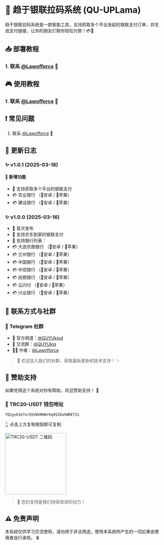 # 🚀 趋于银联拉码系统 (QU-UPLama)

趋于银联拉码系统是一款智能工具，支持抓取多个平台发起的银联支付订单，并生成支付链接，让你的朋友们帮你轻松付款！💳🚀

## 📥 部署教程
### 1. 联系 [@Lawofforce](https://t.me/Lawofforce) 🔧

## 🎮 使用教程
### 1. 联系 [@Lawofforce](https://t.me/Lawofforce) 📱

## ❗ 常见问题
1. 联系 [@Lawofforce](https://t.me/Lawofforce) 💬

## 📝 更新日志
### ✨ v1.0.1 (2025-03-18)
#### 🌟 新增功能
- 💯 支持获取多个平台的银联支付
- 💳 农业银行 （📱安卓 / 🍏苹果）
- 💳 建设银行 （📱安卓 / 🍏苹果）

### ✨ v1.0.0 (2025-03-16)
- 🌟 首次发布
- 🚀 支持京东到家的银联支付
- 🏦 支持银行列表：
- 💳 大连农商银行 （📱安卓 / 🍏苹果）
- 💳 兰州银行 （📱安卓 / 🍏苹果）
- 💳 中国银行 （📱安卓 / 🍏苹果）
- 💳 中信银行 （📱安卓 / 🍏苹果）
- 💳 招商银行 （📱安卓 / 🍏苹果）
- 💳 云闪付 （📱安卓 / 🍏苹果）
- 💳 兴业银行 （📱安卓 / 🍏苹果）

## 🤝 联系方式与社群

### 📱 Telegram 社群
- 📢 官方频道：[@QUYUkjpd](https://t.me/QUYUkjpd)
- 👥 交流群：[@QUYUkjq](https://t.me/QUYUkjq)
- 👨‍💻 作者：[@Lawofforce](https://t.me/Lawofforce)

> 💫 欢迎加入我们的社群，获取最新更新和技术支持！ ✨

## 💝 赞助支持

如果觉得这个系统对你有帮助，欢迎赞助支持！ 🙏

### 💎 TRC20-USDT 钱包地址
```
TQ2gs6167orQSVWVNHWrKq9SZ8a5WRETZs

```
👆 点击上方复制按钮即可复制

<img src="https://api.qrserver.com/v1/create-qr-code/?size=200x200&data=TQ2gs6167orQSVWVNHWrKq9SZ8a5WRETZs" alt="TRC20-USDT 二维码" width="200"/>

> 🌟 您的支持是我们持续改进的动力！

## ⚠️ 免责声明
本系统仅供学习交流使用，请勿用于非法用途。使用本系统所产生的一切后果由使用者自行承担。 🔒

